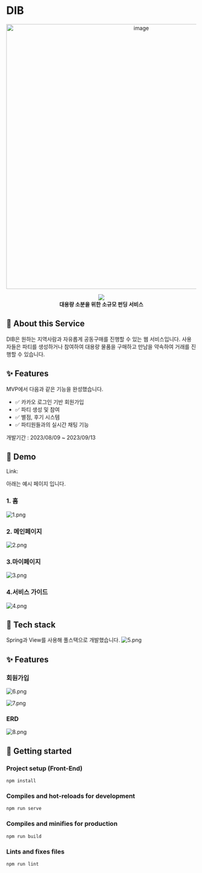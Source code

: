 

# DIB

<div align="center">

<img width="700" alt="image" src="https://github.com/likelion-fantastic4/fantastic-wiki/assets/123791415/6f4382d7-c199-41d3-939d-5781dddbaab7">

![](src="https://github.com/likelion-fantastic4/fantastic-wiki/assets/123791415/6f4382d7-c199-41d3-939d-5781dddbaab7")
<br/>
<b>대용량 소분을 위한 소규모 펀딩 서비스</b>

</div>





## 🐶 About this Service 

DIB은 원하는 지역사람과 자유롭게 공동구매를 진행할 수 있는 웹 서비스입니다. 사용자들은 파티를 생성하거나 참여하여 대용량 물품을 구매하고 만남을 약속하여 거래를 진행할 수 있습니다.


## ✨ Features


MVP에서 다음과 같은 기능을 완성했습니다.

- ✅ 카카오 로그인 기반 회원가입
- ✅ 파티 생성 및 참여
- ✅ 별점, 후기 시스템
- ✅ 파티원들과의 실시간 채팅 기능

개발기간 : 2023/08/09 ~ 2023/09/13



## 🔗 Demo

Link: 

아래는 예시 페이지 입니다.

### 1. 홈
![1.png](ReadmeImages%2F1.png)

### 2. 메인페이지
![2.png](ReadmeImages%2F2.png)

### 3.마이페이지
![3.png](ReadmeImages%2F3.png)

### 4.서비스 가이드
![4.png](ReadmeImages%2F4.png)



## 🔨 Tech stack
Spring과 View를 사용해 풀스택으로 개발했습니다.
![5.png](ReadmeImages%2F5.png)


## ✨ Features

### 회원가입
![6.png](ReadmeImages%2F6.png)

![7.png](ReadmeImages%2F7.png)

### ERD
![8.png](ReadmeImages%2F8.png)



## 🏃 Getting started

### Project setup (Front-End)
```
npm install
```

### Compiles and hot-reloads for development
```
npm run serve
```

### Compiles and minifies for production
```
npm run build
```

### Lints and fixes files
```
npm run lint
```
